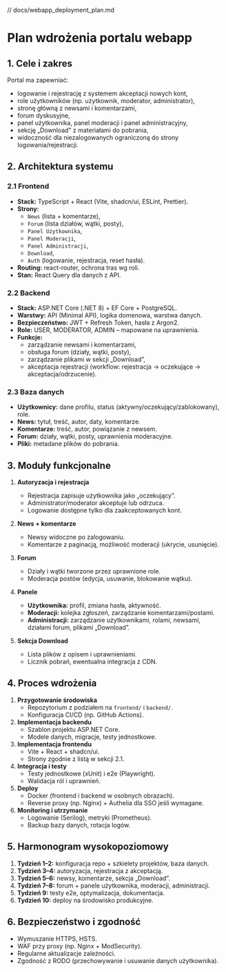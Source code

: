 // docs/webapp_deployment_plan.md
# Plan wdrożenia portalu webapp

## 1. Cele i zakres
Portal ma zapewniać:
- logowanie i rejestrację z systemem akceptacji nowych kont,
- role użytkowników (np. użytkownik, moderator, administrator),
- stronę główną z newsami i komentarzami,
- forum dyskusyjne,
- panel użytkownika, panel moderacji i panel administracyjny,
- sekcję „Download” z materiałami do pobrania,
- widoczność dla niezalogowanych ograniczoną do strony logowania/rejestracji.

## 2. Architektura systemu
### 2.1 Frontend
- **Stack:** TypeScript + React (Vite, shadcn/ui, ESLint, Prettier).
- **Strony:** 
  - `News` (lista + komentarze),
  - `Forum` (lista działów, wątki, posty),
  - `Panel Użytkownika`,
  - `Panel Moderacji`,
  - `Panel Administracji`,
  - `Download`,
  - `Auth` (logowanie, rejestracja, reset hasła).
- **Routing:** react-router, ochrona tras wg roli.
- **Stan:** React Query dla danych z API.

### 2.2 Backend
- **Stack:** ASP.NET Core (.NET 8) + EF Core + PostgreSQL.
- **Warstwy:** API (Minimal API), logika domenowa, warstwa danych.
- **Bezpieczeństwo:** JWT + Refresh Token, hasła z Argon2.
- **Role:** USER, MODERATOR, ADMIN – mapowane na uprawnienia.
- **Funkcje:** 
  - zarządzanie newsami i komentarzami,
  - obsługa forum (działy, wątki, posty),
  - zarządzanie plikami w sekcji „Download”,
  - akceptacja rejestracji (workflow: rejestracja → oczekujące → akceptacja/odrzucenie).

### 2.3 Baza danych
- **Użytkownicy:** dane profilu, status (aktywny/oczekujący/zablokowany), role.
- **News:** tytuł, treść, autor, daty, komentarze.
- **Komentarze:** treść, autor, powiązanie z newsem.
- **Forum:** działy, wątki, posty, uprawnienia moderacyjne.
- **Pliki:** metadane plików do pobrania.

## 3. Moduły funkcjonalne
1. **Autoryzacja i rejestracja**
   - Rejestracja zapisuje użytkownika jako „oczekujący”.
   - Administrator/moderator akceptuje lub odrzuca.
   - Logowanie dostępne tylko dla zaakceptowanych kont.

2. **News + komentarze**
   - Newsy widoczne po zalogowaniu.
   - Komentarze z paginacją, możliwość moderacji (ukrycie, usunięcie).

3. **Forum**
   - Działy i wątki tworzone przez uprawnione role.
   - Moderacja postów (edycja, usuwanie, blokowanie wątku).

4. **Panele**
   - **Użytkownika:** profil, zmiana hasła, aktywność.
   - **Moderacji:** kolejka zgłoszeń, zarządzanie komentarzami/postami.
   - **Administracji:** zarządzanie użytkownikami, rolami, newsami, działami forum, plikami „Download”.

5. **Sekcja Download**
   - Lista plików z opisem i uprawnieniami.
   - Licznik pobrań, ewentualna integracja z CDN.

## 4. Proces wdrożenia
1. **Przygotowanie środowiska**
   - Repozytorium z podziałem na `frontend/` i `backend/`.
   - Konfiguracja CI/CD (np. GitHub Actions).
2. **Implementacja backendu**
   - Szablon projektu ASP.NET Core.
   - Modele danych, migracje, testy jednostkowe.
3. **Implementacja frontendu**
   - Vite + React + shadcn/ui.
   - Strony zgodnie z listą w sekcji 2.1.
4. **Integracja i testy**
   - Testy jednostkowe (xUnit) i e2e (Playwright).
   - Walidacja ról i uprawnień.
5. **Deploy**
   - Docker (frontend i backend w osobnych obrazach).
   - Reverse proxy (np. Nginx) + Authelia dla SSO jeśli wymagane.
6. **Monitoring i utrzymanie**
   - Logowanie (Serilog), metryki (Prometheus).
   - Backup bazy danych, rotacja logów.

## 5. Harmonogram wysokopoziomowy
1. **Tydzień 1–2:** konfiguracja repo + szkielety projektów, baza danych.
2. **Tydzień 3–4:** autoryzacja, rejestracja z akceptacją.
3. **Tydzień 5–6:** newsy, komentarze, sekcja „Download”.
4. **Tydzień 7–8:** forum + panele użytkownika, moderacji, administracji.
5. **Tydzień 9:** testy e2e, optymalizacja, dokumentacja.
6. **Tydzień 10:** deploy na środowisko produkcyjne.

## 6. Bezpieczeństwo i zgodność
- Wymuszanie HTTPS, HSTS.
- WAF przy proxy (np. Nginx + ModSecurity).
- Regularne aktualizacje zależności.
- Zgodność z RODO (przechowywanie i usuwanie danych użytkownika).

